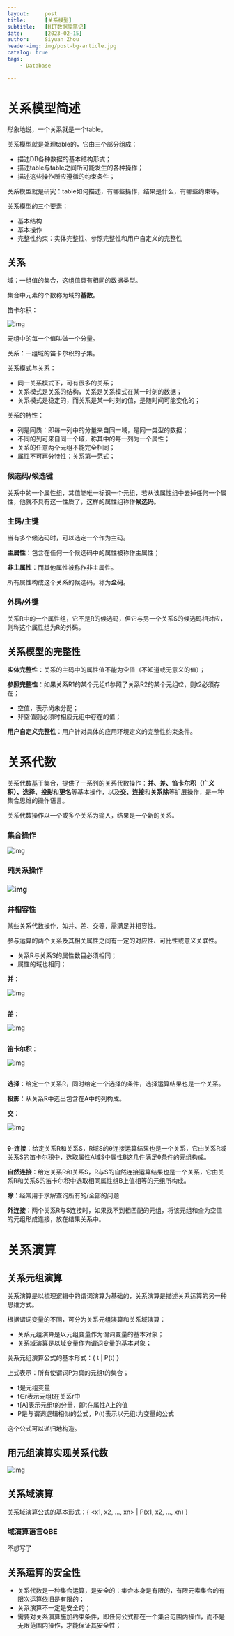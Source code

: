 ```yaml
---
layout:     post
title:      [关系模型]
subtitle:   [HIT数据库笔记]
date:       [2023-02-15]
author:     Siyuan Zhou
header-img: img/post-bg-article.jpg
catalog: true
tags:
    - Database

---
```


#  关系模型简述

形象地说，一个关系就是一个table。

关系模型就是处理table的，它由三个部分组成：

- 描述DB各种数据的基本结构形式；
- 描述table与table之间所可能发生的各种操作；
- 描述这些操作所应遵循的约束条件；

关系模型就是研究：table如何描述，有哪些操作，结果是什么，有哪些约束等。

关系模型的三个要素：

- 基本结构
- 基本操作
- 完整性约束：实体完整性、参照完整性和用户自定义的完整性

## 关系

域：一组值的集合，这组值具有相同的数据类型。

集合中元素的个数称为域的**基数**。

笛卡尔积：

![img](https://img-blog.csdnimg.cn/694ff29f4e334a0dbf1ccf57554a1473.png)![点击并拖拽以移动](data:image/gif;base64,R0lGODlhAQABAPABAP///wAAACH5BAEKAAAALAAAAAABAAEAAAICRAEAOw==)

元组中的每一个值叫做一个分量。

关系：一组域的笛卡尔积的子集。

关系模式与关系：

- 同一关系模式下，可有很多的关系；
- 关系模式是关系的结构，关系是关系模式在某一时刻的数据；
- 关系模式是稳定的，而关系是某一时刻的值，是随时间可能变化的；

关系的特性：

- 列是同质：即每一列中的分量来自同一域，是同一类型的数据；
- 不同的列可来自同一个域，称其中的每一列为一个属性；
- 关系的任意两个元组不能完全相同；
- 属性不可再分特性：关系第一范式；

### 候选码/候选键

关系中的一个属性组，其值能唯一标识一个元组，若从该属性组中去掉任何一个属性，他就不具有这一性质了，这样的属性组称作**候选码**。

### 主码/主键

当有多个候选码时，可以选定一个作为主码。

**主属性**：包含在任何一个候选码中的属性被称作主属性；

**非主属性**：而其他属性被称作非主属性。

所有属性构成这个关系的候选码，称为**全码**。

### 外码/外键

关系R中的一个属性组，它不是R的候选码，但它与另一个关系S的候选码相对应，则称这个属性组为R的外码。

## 关系模型的完整性

**实体完整性**：关系的主码中的属性值不能为空值（不知道或无意义的值）；

**参照完整性**：如果关系R1的某个元组t1参照了关系R2的某个元组t2，则t2必须存在；

- 空值，表示尚未分配；
- 非空值则必须时相应元组中存在的值；

**用户自定义完整性**：用户针对具体的应用环境定义的完整性约束条件。



# 关系代数

关系代数基于集合，提供了一系列的关系代数操作：**并、差、笛卡尔积（广义积）、选择、投影**和**更名**等基本操作，以及**交、连接**和**关系除**等扩展操作，是一种集合思维的操作语言。

关系代数操作以一个或多个关系为输入，结果是一个新的关系。

### 集合操作

![img](https://img-blog.csdnimg.cn/3dac12191c784a7d8af6405e2113cd5a.png)![点击并拖拽以移动](data:image/gif;base64,R0lGODlhAQABAPABAP///wAAACH5BAEKAAAALAAAAAABAAEAAAICRAEAOw==)

### 纯关系操作

###  ![img](https://img-blog.csdnimg.cn/53fad53943cc4331bc17c479746ece72.png)![点击并拖拽以移动](data:image/gif;base64,R0lGODlhAQABAPABAP///wAAACH5BAEKAAAALAAAAAABAAEAAAICRAEAOw==)

### 并相容性

某些关系代数操作，如并、差、交等，需满足并相容性。

参与运算的两个关系及其相关属性之间有一定的对应性、可比性或意义关联性。

- 关系R与关系S的属性数目必须相同；
- 属性的域也相同；

**并**：

![img](https://img-blog.csdnimg.cn/3e2d8493770445bb87cab117c5095c3d.png)

![点击并拖拽以移动](data:image/gif;base64,R0lGODlhAQABAPABAP///wAAACH5BAEKAAAALAAAAAABAAEAAAICRAEAOw==)



**差**：

![img](https://img-blog.csdnimg.cn/8001c7eabc9e43e69cd7bbffc42439d2.png)

![点击并拖拽以移动](data:image/gif;base64,R0lGODlhAQABAPABAP///wAAACH5BAEKAAAALAAAAAABAAEAAAICRAEAOw==)

**笛卡尔积**：

![img](https://img-blog.csdnimg.cn/76924a4dd5b24c9c87ecec39d01da30d.png)

![点击并拖拽以移动](data:image/gif;base64,R0lGODlhAQABAPABAP///wAAACH5BAEKAAAALAAAAAABAAEAAAICRAEAOw==)

**选择**：给定一个关系R，同时给定一个选择的条件，选择运算结果也是一个关系。

**投影**：从关系R中选出包含在A中的列构成。

**交**：

![img](https://img-blog.csdnimg.cn/a8d2ad511d0e417d9a68611bc5e3a799.png)

![点击并拖拽以移动](data:image/gif;base64,R0lGODlhAQABAPABAP///wAAACH5BAEKAAAALAAAAAABAAEAAAICRAEAOw==)

**θ-连接**：给定关系R和关系S，R域S的θ连接运算结果也是一个关系，它由关系R域关系S的笛卡尔积中，选取属性A域S中属性B这几件满足θ条件的元组构成。

**自然连接**：给定关系R和关系S，R与S的自然连接运算结果也是一个关系，它由关系R和关系S的笛卡尔积中选取相同属性组B上值相等的元组所构成。

**除**：经常用于求解查询所有的/全部的问题

**外连接**：两个关系R与S连接时，如果找不到相匹配的元组，将该元组和全为空值的元组形成连接，放在结果关系中。



# 关系演算

## 关系元组演算

关系演算是以梳理逻辑中的谓词演算为基础的，关系演算是描述关系运算的另一种思维方式。

根据谓词变量的不同，可分为关系元组演算和关系域演算：

- 关系元组演算是以元组变量作为谓词变量的基本对象；
- 关系域演算是以域变量作为谓词变量的基本对象；

关系元组演算公式的基本形式：{ t | P(t) }

上式表示：所有使谓词P为真的元组t的集合；

- t是元组变量
- t∈r表示元组t在关系r中
- t[A]表示元组t的分量，即t在属性A上的值
- P是与谓词逻辑相似的公式，P(t)表示以元组t为变量的公式

这个公式可以递归地构造。

## 用元组演算实现关系代数

![img](https://img-blog.csdnimg.cn/7e399182d6234b6e83a8851d22c6ddd2.png)![点击并拖拽以移动](data:image/gif;base64,R0lGODlhAQABAPABAP///wAAACH5BAEKAAAALAAAAAABAAEAAAICRAEAOw==)

## 关系域演算

关系域演算公式的基本形式：{ <x1, x2, ..., xn> | P(x1, x2, ..., xn) }

### 域演算语言QBE

不想写了

##  关系运算的安全性

- 关系代数是一种集合运算，是安全的：集合本身是有限的，有限元素集合的有限次运算依旧是有限的；
- 关系演算不一定是安全的；
- 需要对关系演算施加约束条件，即任何公式都在一个集合范围内操作，而不是无限范围内操作，才能保证其安全性；
